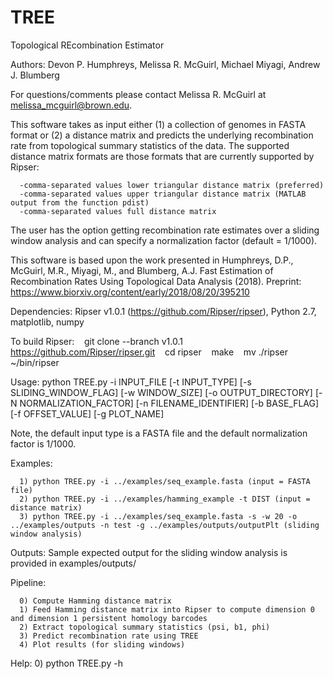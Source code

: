 # TREE
Topological REcombination Estimator

Authors: Devon P. Humphreys, Melissa R. McGuirl, Michael Miyagi, Andrew J. Blumberg

For questions/comments please contact Melissa R. McGuirl at melissa_mcguirl@brown.edu.

This software takes as input either (1) a collection of genomes in FASTA format  or (2) a distance matrix and predicts the underlying recombination rate from topological summary statistics of the data. The supported distance matrix formats are those formats that are currently supported by Ripser:

      -comma-separated values lower triangular distance matrix (preferred)
      -comma-separated values upper triangular distance matrix (MATLAB output from the function pdist)
      -comma-separated values full distance matrix

The user has the option getting recombination rate estimates over a sliding window analysis and can specify a normalization factor (default = 1/1000). 

This software is based upon the work presented in Humphreys, D.P., McGuirl, M.R., Miyagi, M., and Blumberg, A.J. Fast Estimation of Recombination Rates Using Topological Data Analysis (2018). Preprint: https://www.biorxiv.org/content/early/2018/08/20/395210

Dependencies: Ripser v1.0.1 (https://github.com/Ripser/ripser), Python 2.7, matplotlib, numpy

To build Ripser:
   git clone --branch v1.0.1 https://github.com/Ripser/ripser.git
   cd ripser 
   make
   mv ./ripser ~/bin/ripser

Usage: python TREE.py -i INPUT_FILE [-t INPUT_TYPE] [-s SLIDING_WINDOW_FLAG] [-w WINDOW_SIZE] [-o OUTPUT_DIRECTORY] [-N NORMALIZATION_FACTOR] [-n FILENAME_IDENTIFIER] [-b BASE_FLAG] [-f OFFSET_VALUE] [-g PLOT_NAME]

Note, the default input type is a FASTA file and the default normalization factor is 1/1000. 

Examples:    

      1) python TREE.py -i ../examples/seq_example.fasta (input = FASTA file)   
      2) python TREE.py -i ../examples/hamming_example -t DIST (input = distance matrix)
      3) python TREE.py -i ../examples/seq_example.fasta -s -w 20 -o ../examples/outputs -n test -g ../examples/outputs/outputPlt (sliding window analysis)
      
Outputs:
      Sample expected output for the sliding window analysis is provided in examples/outputs/
      
Pipeline:

      0) Compute Hamming distance matrix
      1) Feed Hamming distance matrix into Ripser to compute dimension 0 and dimension 1 persistent homology barcodes
      2) Extract topological summary statistics (psi, b1, phi)
      3) Predict recombination rate using TREE
      4) Plot results (for sliding windows)

Help:
      0) python TREE.py -h
